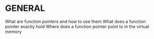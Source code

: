 # GENERAL
What are function pointers and how to use them
What does a function pointer exactly hold
Where does a function pointer point to in the virtual memory
